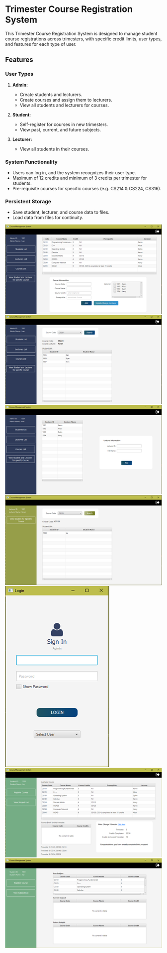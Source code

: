 # Trimester Course Registration System

This Trimester Course Registration System is designed to manage student course registrations across trimesters, with specific credit limits, user types, and features for each type of user.

## Features

### User Types
1. **Admin:**
   - Create students and lecturers.
   - Create courses and assign them to lecturers.
   - View all students and lecturers for courses.

2. **Student:**
   - Self-register for courses in new trimesters.
   - View past, current, and future subjects.

3. **Lecturer:**
   - View all students in their courses.

### System Functionality
- Users can log in, and the system recognizes their user type.
- Maximum of 12 credits and minimum of 3 credits per trimester for students.
- Pre-requisite courses for specific courses (e.g. CS214 & CS224, CS316).

### Persistent Storage
- Save student, lecturer, and course data to files.
- Load data from files for continuity.

![Course Enroll](adminView.png)
![Course Enroll](adminView2.png)
![Course Enroll](adminView3.png)
![Course Enroll](lecturerView.png)
![Course Enroll](login.png)
![Course Enroll](studentRegister.png)
![Course Enroll](studentView.png)
